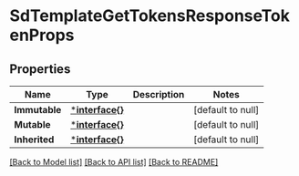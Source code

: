 # SdTemplateGetTokensResponseTokenProps

## Properties
Name | Type | Description | Notes
------------ | ------------- | ------------- | -------------
**Immutable** | [***interface{}**](interface{}.md) |  | [default to null]
**Mutable** | [***interface{}**](interface{}.md) |  | [default to null]
**Inherited** | [***interface{}**](interface{}.md) |  | [default to null]

[[Back to Model list]](../README.md#documentation-for-models) [[Back to API list]](../README.md#documentation-for-api-endpoints) [[Back to README]](../README.md)


